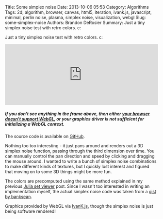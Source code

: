 Title: Some simplex noise
Date: 2013-10-06 05:53
Category: Algorithms
Tags: 2d, algorithm, browser, canvas, html5, iteration, ivank.js, javascript, minimal, perlin noise, plasma, simplex noise, visualization, webgl
Slug: some-simplex-noise
Authors: Brandon DeRosier
Summary: Just a tiny simplex noise test with retro colors. c:

Just a tiny simplex noise test with retro colors. c: <!--more-->

<iframe src="http://bdero.me/ivank-tests/simplexnoise/" height="200" width="100%" frameborder="no"></iframe><h5><strong>If you don't see anything in the frame above, then either <a title="Check if your browser supports WebGL" href="http://get.webgl.org/" target="_blank">your browser doesn't support WebGL</a>, or your graphics driver is not sufficient for initializing a WebGL context.</strong></h5>
The source code is available on <a title="Simplex noise test source code" href="https://github.com/bdero/ivank-tests/blob/gh-pages/simplexnoise/simplexnoise.js" target="_blank">GitHub</a>.

Nothing too too interesting - it just pans around and renders out a 3D simplex noise function, passing through the third dimension over time. You can manually control the pan direction and speed by clicking and dragging the mouse around. I wanted to write a bunch of simplex noise combinations to make different kinds of textures, but I quickly lost interest and figured that moving on to some 3D things might be more fun.

The colors are precomputed using the same method explained in my previous <a href="{filename}/002-julia-set-viewer.md" title="Julia set viewer">Julia set viewer</a> post. Since I wasn't too interested in writing an implementation myself, the actual simplex noise code was taken from a <a href="https://gist.github.com/banksean/304522#file-perlin-noise-simplex-js" title="banksean's simplex noise implementation" target="_blank">gist by banksean</a>.

Graphics provided by WebGL via <a href="http://lib.ivank.net/" title="IvanK Lib" target="_blank">IvanK.js</a>, though the simplex noise is just being software rendered!
